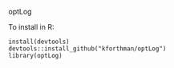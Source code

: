 optLog

To install in R:

```
install(devtools)
devtools::install_github("kforthman/optLog")
library(optLog)
```
